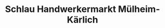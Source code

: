 ---
title: "Schlau Handwerkermarkt Mülheim-Kärlich"
url: /muelheim-kaerlich/schlau-handwerkermarkt-muelheim-kaerlich/
shop: Baustoffe
---